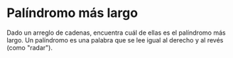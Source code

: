# Palíndromo más largo

Dado un arreglo de cadenas, encuentra cuál de ellas es el palíndromo más largo. Un palíndromo es una palabra que se lee igual al derecho y al revés (como "radar").
